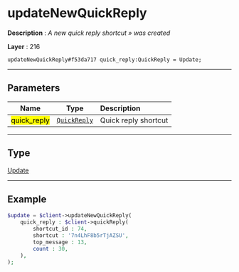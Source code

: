 # updateNewQuickReply

**Description** : *A new quick reply shortcut &raquo; was created*

**Layer** : 216

```tl
updateNewQuickReply#f53da717 quick_reply:QuickReply = Update;
```

---

## Parameters

| Name | Type | Description |
| :---: | :---: | :--- |
| <mark>quick_reply</mark> | [`QuickReply`](type/QuickReply) | Quick reply shortcut |

---

## Type

[Update](type/Update)

---

## Example

```php
$update = $client->updateNewQuickReply(
	quick_reply : $client->quickReply(
		shortcut_id : 74,
		shortcut : '7n4LhF8b5rTjAZSU',
		top_message : 13,
		count : 30,
	),
);
```